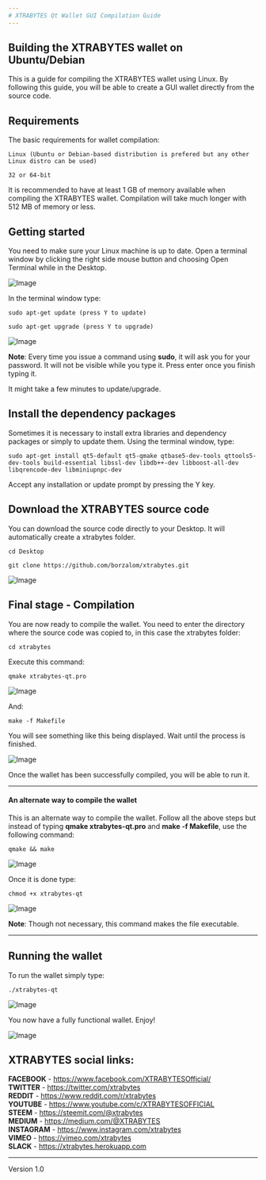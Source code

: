 ```yaml
---
# XTRABYTES Qt Wallet GUI Compilation Guide
---
```


## Building the XTRABYTES wallet on Ubuntu/Debian

This is a guide for compiling the XTRABYTES wallet using Linux. By following this guide, you will be able to create a GUI wallet directly from the source code.

## Requirements

The basic requirements for wallet compilation:

```
Linux (Ubuntu or Debian-based distribution is prefered but any other Linux distro can be used)

32 or 64-bit
```

It is recommended to have at least 1 GB of memory available when compiling the XTRABYTES wallet. 
Compilation will take much longer with 512 MB of memory or less.

## Getting started

You need to make sure your Linux machine is up to date. 
Open a terminal window by clicking the right side mouse button and choosing Open Terminal while in the Desktop.

![Image](https://github.com/borzalom/XtraBYtes/blob/master/etc/images/1terminal.png?raw=true)

In the terminal window type:

```
sudo apt-get update (press Y to update)

sudo apt-get upgrade (press Y to upgrade)
```

![Image](https://github.com/borzalom/XtraBYtes/blob/master/etc/images/1sudopass.png?raw=true)

**Note**: Every time you issue a command using **sudo**, it will ask you for your password. It will not be visible while you type it. Press enter once you finish typing it.

It might take a few minutes to update/upgrade.

## Install the dependency packages

Sometimes it is necessary to install extra libraries and dependency packages or simply to update them.
Using the terminal window, type:

```
sudo apt-get install qt5-default qt5-qmake qtbase5-dev-tools qttools5-dev-tools build-essential libssl-dev libdb++-dev libboost-all-dev libqrencode-dev libminiupnpc-dev
```

Accept any installation or update prompt by pressing the Y key.

## Download the XTRABYTES source code

You can download the source code directly to your Desktop. It will automatically create a xtrabytes folder.

```
cd Desktop

git clone https://github.com/borzalom/xtrabytes.git
```

![Image](https://github.com/borzalom/XtraBYtes/blob/master/etc/images/1gitclone.png?raw=true)

## Final stage - Compilation

You are now ready to compile the wallet. You need to enter the directory where the source code was copied to, in this case the xtrabytes folder:

```
cd xtrabytes
```

Execute this command:

```
qmake xtrabytes-qt.pro
```

![Image](https://github.com/borzalom/XtraBYtes/blob/master/etc/images/1qmake.png?raw=true)

And:

```
make -f Makefile
```

You will see something like this being displayed. Wait until the process is finished.

![Image](https://github.com/borzalom/XtraBYtes/blob/master/etc/images/1xtramake1.png?raw=true)

Once the wallet has been successfully compiled, you will be able to run it.

***


#### An alternate way to compile the wallet

This is an alternate way to compile the wallet. Follow all the above steps but instead of typing **qmake xtrabytes-qt.pro** and **make -f Makefile**, use the following command:

```
qmake && make
```

![Image](https://github.com/borzalom/XtraBYtes/blob/master/etc/images/1qmake1.png?raw=true)


Once it is done type:

```
chmod +x xtrabytes-qt 
```

![Image](https://github.com/borzalom/XtraBYtes/blob/master/etc/images/1chmod1.png?raw=true)

**Note**: Though not necessary, this command makes the file executable.

***

## Running the wallet

To run the wallet simply type:

```
./xtrabytes-qt
```

![Image](https://github.com/borzalom/XtraBYtes/blob/master/etc/images/1wallet2.png?raw=true)

You now have a fully functional wallet. Enjoy!

![Image](https://github.com/borzalom/XtraBYtes/blob/master/etc/images/1wallet.png?raw=true)

## XTRABYTES social links:

**FACEBOOK** - https://www.facebook.com/XTRABYTESOfficial/ <br />
**TWITTER** - https://twitter.com/xtrabytes <br />
**REDDIT** - https://www.reddit.com/r/xtrabytes <br />
**YOUTUBE** - https://www.youtube.com/c/XTRABYTESOFFICIAL <br />
**STEEM** - https://steemit.com/@xtrabytes <br />
**MEDIUM** - https://medium.com/@XTRABYTES <br />
**INSTAGRAM** - https://www.instagram.com/xtrabytes <br />
**VIMEO** - https://vimeo.com/xtrabytes <br />
**SLACK** - https://xtrabytes.herokuapp.com <br />

***

Version 1.0
